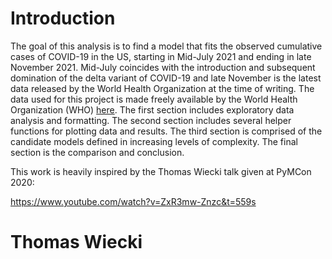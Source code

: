 # Introduction

The goal of this analysis is to find a model that fits the observed cumulative cases of COVID-19 in the US, starting in Mid-July 2021 and ending in late November 2021. Mid-July coincides with the introduction and subsequent domination of the delta variant of COVID-19 and late November is the latest data released by the World Health Organization at the time of writing. The data used for this project is made freely available by the World Health Organization (WHO) [here](https://covid19.who.int/info?openIndex=2). The first section includes exploratory data analysis and formatting. The second section includes several helper functions for plotting data and results. The third section is comprised of the candidate models defined in increasing levels of complexity. The final section is the comparison and conclusion.


This work is heavily inspired by the Thomas Wiecki talk given at PyMCon 2020:

https://www.youtube.com/watch?v=ZxR3mw-Znzc&t=559s



# Thomas Wiecki
